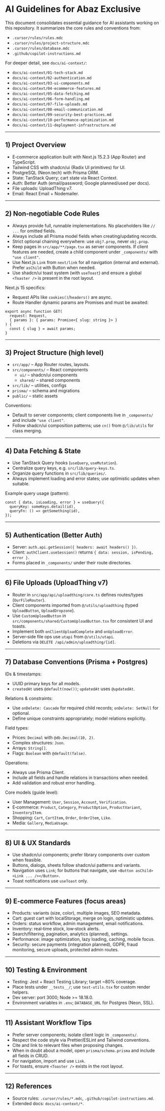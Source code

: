 # AI Guidelines for Abaz Exclusive

This document consolidates essential guidance for AI assistants working on this repository. It summarizes the core rules and conventions from:

- `.cursor/rules/rules.mdc`
- `.cursor/rules/project-structure.mdc`
- `.cursor/rules/database.mdc`
- `.github/copilot-instructions.md`

For deeper detail, see `docs/ai-context/`:

- `docs/ai-context/01-tech-stack.md`
- `docs/ai-context/02-authentication.md`
- `docs/ai-context/03-ui-components.md`
- `docs/ai-context/04-ecommerce-features.md`
- `docs/ai-context/05-data-fetching.md`
- `docs/ai-context/06-form-handling.md`
- `docs/ai-context/07-file-uploads.md`
- `docs/ai-context/08-email-communication.md`
- `docs/ai-context/09-security-best-practices.md`
- `docs/ai-context/10-performance-optimization.md`
- `docs/ai-context/11-deployment-infrastructure.md`

---

## 1) Project Overview

- E‑commerce application built with Next.js 15.2.3 (App Router) and TypeScript.
- Tailwind CSS with shadcn/ui (Radix UI primitives) for UI.
- PostgreSQL (Neon.tech) with Prisma ORM.
- State: TanStack Query; cart state via React Context.
- Auth: Better Auth (email/password; Google planned/used per docs).
- File uploads: UploadThing v7.
- Email: React Email + Nodemailer.

---

## 2) Non‑negotiable Code Rules

- Always provide full, runnable implementations. No placeholders like `// ...` for omitted fields.
- Always include all Prisma model fields when creating/updating records.
- Strict optional chaining everywhere: use `obj?.prop`, never `obj.prop`.
- Keep pages in `src/app/**/page.tsx` as server components. If client features are needed, create a child component under `_components/` with `"use client"`.
- Use Next.js `Link` from `next/link` for all navigation (internal and external). Prefer `asChild` with Button when needed.
- Use shadcn/ui toast system (with `useToast`) and ensure a global `<Toaster />` is present in the root layout.

Next.js 15 specifics:

- Request APIs like `cookies()`/`headers()` are async.
- Route Handler dynamic params are Promises and must be awaited:

```tsx
export async function GET(
  request: Request,
  { params }: { params: Promise<{ slug: string }> }
) {
  const { slug } = await params;
}
```

---

## 3) Project Structure (high level)

- `src/app/` – App Router routes, layouts.
- `src/components/` – React components
  - `ui/` – shadcn/ui components
  - `shared/` – shared components
- `src/lib/` – utilities, configs
- `prisma/` – schema and migrations
- `public/` – static assets

Conventions:

- Default to server components; client components live in `_components/` and include `"use client"`.
- Follow shadcn/ui composition patterns; use `cn()` from `@/lib/utils` for class merging.

---

## 4) Data Fetching & State

- Use TanStack Query hooks (`useQuery`, `useMutation`).
- Centralize query keys, e.g. `src/lib/query-keys.ts`.
- Organize query functions in `src/lib/queries/`.
- Always implement loading and error states; use optimistic updates when suitable.

Example query usage (pattern):

```tsx
const { data, isLoading, error } = useQuery({
  queryKey: someKeys.detail(id),
  queryFn: () => getSomething(id),
});
```

---

## 5) Authentication (Better Auth)

- Server: `auth.api.getSession({ headers: await headers() })`.
- Client: `authClient.useSession()` returns `{ data: session, isPending, error }`.
- Forms placed in `_components/` under their route directories.

---

## 6) File Uploads (UploadThing v7)

- Router in `src/app/api/uploadthing/core.ts` defines routes/types (`OurFileRouter`).
- Client components imported from `@/utils/uploadthing` (typed `UploadButton`, `UploadDropzone`).
- Use `CustomUploadButton` in `src/components/shared/CustomUploadButton.tsx` for consistent UI and toasts.
- Implement both `onClientUploadComplete` and `onUploadError`.
- Server‑side file ops use `utapi` from `@/utils/utapi`.
- Deletions via `DELETE /api/admin/uploadthing/[id]`.

---

## 7) Database Conventions (Prisma + Postgres)

IDs & timestamps:

- UUID primary keys for all models.
- `createdAt` uses `@default(now())`; `updatedAt` uses `@updatedAt`.

Relations & constraints:

- Use `onDelete: Cascade` for required child records; `onDelete: SetNull` for optional.
- Define unique constraints appropriately; model relations explicitly.

Field types:

- Prices: `Decimal` with `@db.Decimal(10, 2)`.
- Complex structures: `Json`.
- Arrays: `String[]`.
- Flags: `Boolean` with `@default(false)`.

Operations:

- Always use Prisma Client.
- Include all fields and handle relations in transactions when needed.
- Add validation and robust error handling.

Core models (guide level):

- User Management: `User`, `Session`, `Account`, `Verification`.
- E‑commerce: `Product`, `Category`, `ProductOption`, `ProductVariant`, `InventoryItem`.
- Shopping: `Cart`, `CartItem`, `Order`, `OrderItem`, `Like`.
- Media: `Gallery`, `MediaUsage`.

---

## 8) UI & UX Standards

- Use shadcn/ui components; prefer library components over custom when feasible.
- Buttons, dialogs, sheets follow shadcn/ui patterns and variants.
- Navigation uses `Link`; for buttons that navigate, use `<Button asChild><Link ... /></Button>`.
- Toast notifications use `useToast` only.

---

## 9) E‑commerce Features (focus areas)

- Products: variants (size, color), multiple images, SEO metadata.
- Cart: guest cart with localStorage, merge on login, optimistic updates.
- Orders: status workflow, admin management, email notifications.
- Inventory: real‑time stock, low‑stock alerts.
- Search/filtering, pagination, analytics (planned), settings.
- Performance: image optimization, lazy loading, caching, mobile focus.
- Security: secure payments (integration planned), GDPR, fraud monitoring, secure uploads, protected admin routes.

---

## 10) Testing & Environment

- Testing: Jest + React Testing Library; target ~80% coverage.
- Place tests under `__tests__/`; use `test-utils.tsx` for custom render helpers.
- Dev server: port 3000; Node >= 18.18.0.
- Environment variables in `.env`; `DATABASE_URL` for Postgres (Neon, SSL).

---

## 11) Assistant Workflow Tips

- Prefer server components; isolate client logic in `_components/`.
- Respect the code style via Prettier/ESLint and Tailwind conventions.
- Cite and link to relevant files when proposing changes.
- When in doubt about a model, open `prisma/schema.prisma` and include all fields in CRUD.
- For navigation, import and use `Link`.
- For toasts, ensure `<Toaster />` exists in the root layout.

---

## 12) References

- Source rules: `.cursor/rules/*.mdc`, `.github/copilot-instructions.md`.
- Extended docs: `docs/ai-context/*`.

